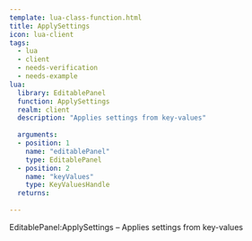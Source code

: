 ```yaml
---
template: lua-class-function.html
title: ApplySettings
icon: lua-client
tags:
  - lua
  - client
  - needs-verification
  - needs-example
lua:
  library: EditablePanel
  function: ApplySettings
  realm: client
  description: "Applies settings from key-values"
  
  arguments:
  - position: 1
    name: "editablePanel"
    type: EditablePanel
  - position: 2
    name: "keyValues"
    type: KeyValuesHandle
  returns:
    
---
```


<div class="lua__search__keywords">
EditablePanel:ApplySettings &#x2013; Applies settings from key-values
</div>

